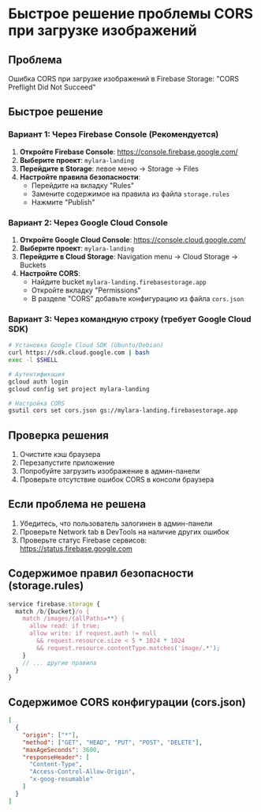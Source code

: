 # Быстрое решение проблемы CORS при загрузке изображений

## Проблема

Ошибка CORS при загрузке изображений в Firebase Storage: "CORS Preflight Did Not Succeed"

## Быстрое решение

### Вариант 1: Через Firebase Console (Рекомендуется)

1. **Откройте Firebase Console**: <https://console.firebase.google.com/>
2. **Выберите проект**: `mylara-landing`
3. **Перейдите в Storage**: левое меню → Storage → Files
4. **Настройте правила безопасности**:
   - Перейдите на вкладку "Rules"
   - Замените содержимое на правила из файла `storage.rules`
   - Нажмите "Publish"

### Вариант 2: Через Google Cloud Console

1. **Откройте Google Cloud Console**: <https://console.cloud.google.com/>
2. **Выберите проект**: `mylara-landing`
3. **Перейдите в Cloud Storage**: Navigation menu → Cloud Storage → Buckets
4. **Настройте CORS**:
   - Найдите bucket `mylara-landing.firebasestorage.app`
   - Откройте вкладку "Permissions"
   - В разделе "CORS" добавьте конфигурацию из файла `cors.json`

### Вариант 3: Через командную строку (требует Google Cloud SDK)

```bash
# Установка Google Cloud SDK (Ubuntu/Debian)
curl https://sdk.cloud.google.com | bash
exec -l $SHELL

# Аутентификация
gcloud auth login
gcloud config set project mylara-landing

# Настройка CORS
gsutil cors set cors.json gs://mylara-landing.firebasestorage.app
```

## Проверка решения

1. Очистите кэш браузера
2. Перезапустите приложение
3. Попробуйте загрузить изображение в админ-панели
4. Проверьте отсутствие ошибок CORS в консоли браузера

## Если проблема не решена

1. Убедитесь, что пользователь залогинен в админ-панели
2. Проверьте Network tab в DevTools на наличие других ошибок
3. Проверьте статус Firebase сервисов: <https://status.firebase.google.com>

## Содержимое правил безопасности (storage.rules)

```javascript
service firebase.storage {
  match /b/{bucket}/o {
    match /images/{allPaths=**} {
      allow read: if true;
      allow write: if request.auth != null
        && request.resource.size < 5 * 1024 * 1024
        && request.resource.contentType.matches('image/.*');
    }
    // ... другие правила
  }
}
```

## Содержимое CORS конфигурации (cors.json)

```json
[
  {
    "origin": ["*"],
    "method": ["GET", "HEAD", "PUT", "POST", "DELETE"],
    "maxAgeSeconds": 3600,
    "responseHeader": [
      "Content-Type",
      "Access-Control-Allow-Origin",
      "x-goog-resumable"
    ]
  }
]
```
